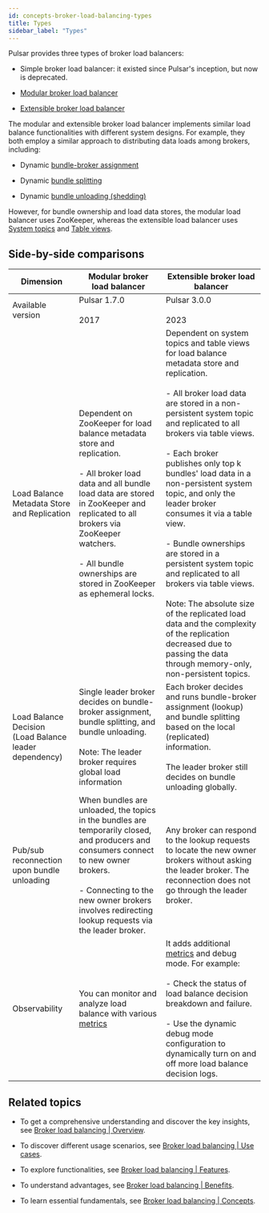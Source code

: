 ```yaml
---
id: concepts-broker-load-balancing-types
title: Types
sidebar_label: "Types"
---
```


Pulsar provides three types of broker load balancers:

- Simple broker load balancer: it existed since Pulsar's inception, but now is deprecated.

- [Modular broker load balancer](#side-by-side-comparisons)

- [Extensible broker load balancer](#side-by-side-comparisons)

The modular and extensible broker load balancer implements similar load balance functionalities with different system designs. For example, they both employ a similar approach to distributing data loads among brokers, including:

- Dynamic [bundle-broker assignment](./concepts-broker-load-balancing-concepts.md#bundle-assignment)

- Dynamic [bundle splitting](./concepts-broker-load-balancing-concepts.md#bundle-splitting)

- Dynamic [bundle unloading (shedding)](./concepts-broker-load-balancing-concepts.md#bundle-unloading)

However, for bundle ownership and load data stores, the modular load balancer uses ZooKeeper, whereas the extensible load balancer uses [System topics](./concepts-messaging.md#system-topic) and [Table views](./concepts-clients.md#tableview).

## Side-by-side comparisons

| Dimension                                  | Modular broker load balancer                                                                                                                                                                                                                                                                   |Extensible broker load balancer
|--------------------------------------------|------------------------------------------------------------------------------------------------------------------------------------------------------------------------------------------------------------------------------------------------------------------------------------------------|---
 Available version                          | Pulsar 1.7.0 <br/> <br/>2017                                                                                                                                                                                                                                                                   |Pulsar 3.0.0 <br/> <br/>2023
 Load Balance Metadata Store and Replication | Dependent on ZooKeeper for load balance metadata store and replication.<br/> <br/> - All broker load data and all bundle load data are stored in ZooKeeper and replicated to all brokers via ZooKeeper watchers. <br/><br/>- All bundle ownerships are stored in ZooKeeper as ephemeral locks. | Dependent on system topics and table views for load balance metadata store and replication. <br/> <br/> - All broker load data are stored in a non-persistent system topic and replicated to all brokers via table views. <br/> <br/>- Each broker publishes only top k bundles' load data in a non-persistent system topic, and only the leader broker consumes it via a table view. <br/> <br/> - Bundle ownerships are stored in a persistent system topic and replicated to all brokers via table views.<br/> <br/> Note: The absolute size of the replicated load data and the complexity of the replication decreased due to passing the data through memory-only, non-persistent topics.
 Load Balance Decision<br/>(Load Balance leader dependency)| Single leader broker decides on bundle-broker assignment, bundle splitting, and bundle unloading. <br/> <br/> Note: The leader broker requires global load information                                                                                                                         | Each broker decides and runs bundle-broker assignment (lookup) and bundle splitting based on the local (replicated) information. <br/><br/> The leader broker still decides on bundle unloading globally.
 Pub/sub reconnection upon bundle unloading | When bundles are unloaded, the topics in the bundles are temporarily closed, and producers and consumers connect to new owner brokers. <br/> <br/> - Connecting to the new owner brokers involves redirecting lookup requests via the leader broker.                                           |  Any broker can respond to the lookup requests to locate the new owner brokers without asking the leader broker. The reconnection does not go through the leader broker.
 Observability                              | You can monitor and analyze load balance with various [metrics](./reference-metrics.md)                                                                                                                                                                                                        | It adds additional [metrics](./reference-metrics.md) and debug mode. For example: <br/><br/> - Check the status of load balance decision breakdown and failure. <br/><br/> - Use the dynamic debug mode configuration to dynamically turn on and off more load balance decision logs.

## Related topics

- To get a comprehensive understanding and discover the key insights, see [Broker load balancing | Overview](./concepts-broker-load-balancing-overview.md).

- To discover different usage scenarios, see [Broker load balancing | Use cases](./concepts-broker-load-balancing-use-cases.md).

- To explore functionalities, see [Broker load balancing | Features](./concepts-broker-load-balancing-features.md).

- To understand advantages, see [Broker load balancing | Benefits](./concepts-broker-load-balancing-benefits.md).

- To learn essential fundamentals, see [Broker load balancing | Concepts](./concepts-broker-load-balancing-concepts.md).

